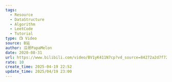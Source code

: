 ```yaml
---
tags:
  - Resource
  - DataStructure
  - Algorithm
  - LeetCode
  - Tutorial
type: 📺 Video
source: B站
author: 瓜哥PapaMelon
date: 2020-08-31
url: https://www.bilibili.com/video/BV1yK411N7cp?vd_source=84272a2d7f72158b38778819be5bc6ad
rate: 10
create_time: 2025-04-19 22:52
update_time: 2025/04/19 23:00
---
```

